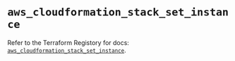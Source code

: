 # `aws_cloudformation_stack_set_instance`

Refer to the Terraform Registory for docs: [`aws_cloudformation_stack_set_instance`](https://registry.terraform.io/providers/hashicorp/aws/4.65.0/docs/resources/cloudformation_stack_set_instance).
